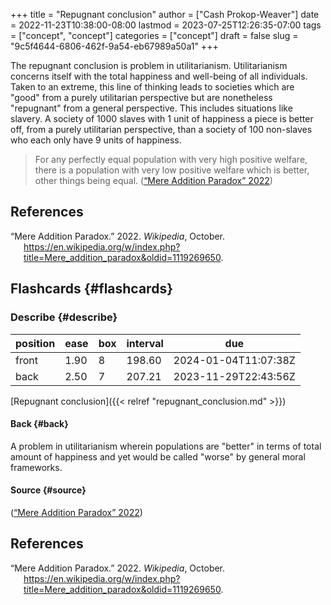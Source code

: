 +++
title = "Repugnant conclusion"
author = ["Cash Prokop-Weaver"]
date = 2022-11-23T10:38:00-08:00
lastmod = 2023-07-25T12:26:35-07:00
tags = ["concept", "concept"]
categories = ["concept"]
draft = false
slug = "9c5f4644-6806-462f-9a54-eb67989a50a1"
+++

The repugnant conclusion is problem in utilitarianism. Utilitarianism concerns itself with the total happiness and well-being of all individuals. Taken to an extreme, this line of thinking leads to societies which are "good" from a purely utilitarian perspective but are nonetheless "repugnant" from a general perspective. This includes situations like slavery. A society of 1000 slaves with 1 unit of happiness a piece is better off, from a purely utilitarian perspective, than a society of 100 non-slaves who each only have 9 units of happiness.

> For any perfectly equal population with very high positive welfare, there is a population with very low positive welfare which is better, other things being equal.
> (<a href="#citeproc_bib_item_1">“Mere Addition Paradox” 2022</a>)

## References

<style>.csl-entry{text-indent: -1.5em; margin-left: 1.5em;}</style><div class="csl-bib-body">
  <div class="csl-entry"><a id="citeproc_bib_item_1"></a>“Mere Addition Paradox.” 2022. <i>Wikipedia</i>, October. <a href="https://en.wikipedia.org/w/index.php?title=Mere_addition_paradox&oldid=1119269650">https://en.wikipedia.org/w/index.php?title=Mere_addition_paradox&#38;oldid=1119269650</a>.</div>
</div>


## Flashcards {#flashcards}


### Describe {#describe}

| position | ease | box | interval | due                  |
|----------|------|-----|----------|----------------------|
| front    | 1.90 | 8   | 198.60   | 2024-01-04T11:07:38Z |
| back     | 2.50 | 7   | 207.21   | 2023-11-29T22:43:56Z |

[Repugnant conclusion]({{< relref "repugnant_conclusion.md" >}})


#### Back {#back}

A problem in utilitarianism wherein populations are "better" in terms of total amount of happiness and yet would be called "worse" by general moral frameworks.


#### Source {#source}

(<a href="#citeproc_bib_item_1">“Mere Addition Paradox” 2022</a>)

## References

<style>.csl-entry{text-indent: -1.5em; margin-left: 1.5em;}</style><div class="csl-bib-body">
  <div class="csl-entry"><a id="citeproc_bib_item_1"></a>“Mere Addition Paradox.” 2022. <i>Wikipedia</i>, October. <a href="https://en.wikipedia.org/w/index.php?title=Mere_addition_paradox&oldid=1119269650">https://en.wikipedia.org/w/index.php?title=Mere_addition_paradox&#38;oldid=1119269650</a>.</div>
</div>
